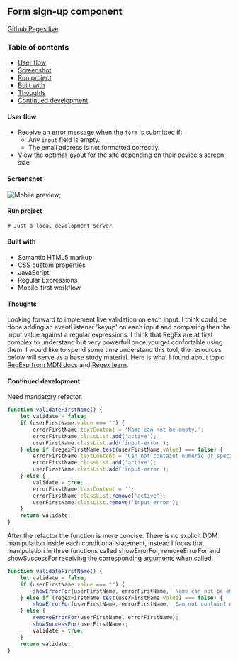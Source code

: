 ## Form sign-up component
[Github Pages live](https://alexcumplido.github.io/frontend-projects/form-validation/)

### Table of contents
- [User flow](#user-flow)
- [Screenshot](#screenshot)
- [Run project](#run-project)
- [Built with](#built-with)
- [Thoughts](#thoughts)
- [Continued development](#continued-development)

#### User flow
- Receive an error message when the `form` is submitted if:
  - Any `input` field is empty. 
  - The email address is not formatted correctly.
- View the optimal layout for the site depending on their device's screen size

#### Screenshot
![Mobile preview](./design/mobile-design.jpg);

#### Run project
```
# Just a local development server
```

#### Built with
- Semantic HTML5 markup
- CSS custom properties
- JavaScript
- Regular Expressions
- Mobile-first workflow

#### Thoughts
Looking forward to implement live validation on each input. I think could be done adding an eventListener 'keyup' on each input and comparing then the input.value against a regular expressions. I think that RegEx are at first complex to understand but very powerfull once you get confortable using them. I would like to spend some time understand this tool, the resources below will serve as a base study material. Here is what I found about topic [RegExp from MDN docs](https://developer.mozilla.org/en-US/docs/Web/JavaScript/Guide/Regular_Expressions)
and [Regex learn](https://regexlearn.com/).

#### Continued development
Need mandatory refactor.
```js
function validateFirstName() {
    let validate = false;
    if (userFirstName.value === "") {
        errorFirstName.textContent = 'Name can not be empty.';
        errorFirstName.classList.add('active');
        userFirstName.classList.add('input-error');
    } else if (regexFirstName.test(userFirstName.value) === false) {
        errorFirstName.textContent = 'Can not containt numeric or special values.';
        errorFirstName.classList.add('active');
        userFirstName.classList.add('input-error');
    } else {
        validate = true;
        errorFirstName.textContent = '';
        errorFirstName.classList.remove('active');
        userFirstName.classList.remove('input-error');
    }
    return validate;
}
```
After the refactor the function is more concise. There is no explicit DOM manipulation inside each conditional statement, instead I focus that manipulation in three functions called showErrorFor, removeErrorFor and showSuccessFor receiving the corresponding arguments when called.

```js
function validateFirstName() {
    let validate = false;
    if (userFirstName.value === "") {
        showErrorFor(userFirstName, errorFirstName, 'Name can not be empty.');
    } else if (regexFirstName.test(userFirstName.value) === false) {
        showErrorFor(userFirstName, errorFirstName, 'Can not containt numeric or special values.');
    } else {
        removeErrorFor(userFirstName, errorFirstName);
        showSuccessFor(userFirstName);
        validate = true;
    }
    return validate;
}
```